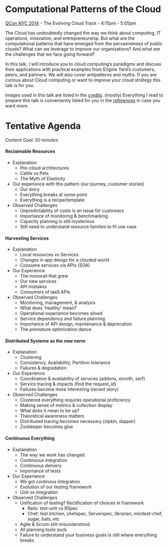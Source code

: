 # Computational Patterns of the Cloud
[QCon NYC 2014](https://qconnewyork.com/presentation/computational-patterns-cloud) - The Evolving Cloud Track - 4:15pm - 5:05pm

The Cloud has undoubtedly changed the way we think about computing, IT operations, innovation, and entrepreneurship. But what are the computational patterns that have emerged from the pervasiveness of public clouds? What can we leverage to improve our organizations? And what are the challenges that we face going forward?

In this talk, I will introduce you to cloud computing’s paradigms and discuss their applications with practical examples from Engine Yard’s customers, peers, and partners. We will also cover antipatterns and myths. If you are curious about Cloud computing or want to improve your cloud strategy this talk is for you.

Images used in this talk are listed in the [credits](credits.md). (mostly) Everything I read to prepare this talk is conveniently listed for you in the [references](references.md) in case you want more.

# Tentative Agenda
*Content Goal: 50 minutes*

#### Reclaimable Resources
* Explanation
  * Pre-cloud architectures
  * Cattle vs Pets
  * The Myth of Elasticity
* Our experience with this pattern (our journey, customer stories)
  * Our story
  * Everything breaks at some point
  * Everything is a recipe/template
* Observed Challenges
  * Unpredictability of costs is an issue for customers
  * Importance of monitoring & benchmarking
  * Capacity planning is still mysterious
  * Still need to understand resource families to fit use case

#### Harvesting Services
* Explanation
  * Local resources vs Services
  * Changes in app design for a clouded world
  * Consume services via APIs (SOA)
* Our Experience
  * The monorail that grew
  * Our new services
  * API mistakes
  * Consumers of IaaS APIs
* Observed Challenges
  * Monitoring, management, & analysis
  * What does 'healthy' mean?
  * Operational experience becomes siloed
  * Service dependency and failure planning
  * Importance of API design, maintenance & deprecation
  * The premature optimization dance

#### Distributed Systems as the new norm
* Explanation
  * Clustering
  * Consistency, Availability, Partition tolerance
  * Failures & degradation
* Our Experience
  * Coordination & availability of services (addons, stonith, serf)
  * Service tracing & impacts (find the request_id)
  * Failures become more interesting (recent story)
* Observed Challenges
  * Clustered everything requires operational proficiency
  * Making sense of metrics & collection display
  * What does it mean to be up?
  * Theoretical awareness matters
  * Distributed tracing becomes necessary (zipkin, dapper)
  * Zookeeper becomes glue

#### Continuous Everything
* Explanation
  * The way we work has changed
  * Continuous integration
  * Continuous delivery
  * Importance of tests
* Our Experience
  * We got continous integration
  * Evolution of our testing framework
  * Unit vs integration
* Observed Challenges
  * Unification of testing? Rectification of choices in framework
    * Rails: test-unit vs RSpec
    * Chef: test kitchen, chefspec, Serverspec, librarian, minitest-chef, sugar, bats, etc
  * Agile & Scrum still misunderstood
  * All planning tools suck
  * Failure to understand your business goals is still where everything breaks
